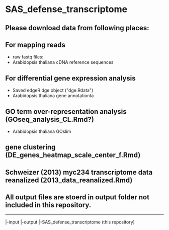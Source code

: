 # SAS_defense_transcriptome
## Please download data from following places:
## For mapping reads
* raw fastq files: 
* Arabidopsis thaliana cDNA reference sequences
## For differential gene expression analysis
* Saved edgeR dge object ("dge.Rdata")
* Arabidopsis thaliana gene annotationta

## GO term over-representation analysis (GOseq_analysis_CL.Rmd?)
* Arabidopsis thaliana GOslim 

## gene clustering (DE_genes_heatmap_scale_center_f.Rmd)

## Schweizer (2013) myc234 transcriptome data reanalized (2013_data_reanalized.Rmd)

## 

## All output files are stoerd in output folder not included in this repository.
---
 |-input
 |-output
 |-SAS_defense_transcriptome (this repository)
 
 



